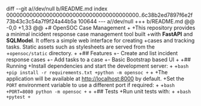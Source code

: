 diff --git a//dev/null b/README.md
index 0000000000000000000000000000000000000000..6c38b2ed7897f6e2f73b43c3c54a7f9f24a44b5a 100644
--- a//dev/null
+++ b/README.md
@@ -0,0 +1,33 @@
+# OpenSOC Case Management
+
+This repository provides a minimal incident response case management tool built
+with **FastAPI** and **SQLModel**. It offers a simple web interface for creating
+cases and tracking tasks. Static assets such as stylesheets are served from the
+`opensoc/static` directory.
+
+## Features
+- Create and list incident response cases
+- Add tasks to a case
+- Basic Bootstrap based UI
+
+## Running
+Install dependencies and start the development server:
+
+```bash
+pip install -r requirements.txt
+python -m opensoc
+```
+
+The application will be available at [http://localhost:8000](http://localhost:8000) by default.
+Set the `PORT` environment variable to use a different port if required:
+
+```bash
+PORT=8080 python -m opensoc
+```
+
+## Tests
+Run unit tests with:
+
+```bash
+pytest
+```
